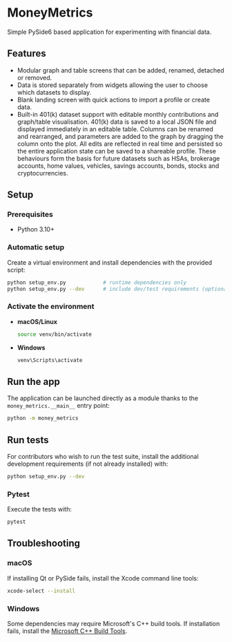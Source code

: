 # MoneyMetrics

Simple PySide6 based application for experimenting with financial data.

## Features

* Modular graph and table screens that can be added, renamed, detached or
  removed.
* Data is stored separately from widgets allowing the user to choose
  which datasets to display.
* Blank landing screen with quick actions to import a profile or create
  data.
* Built-in 401(k) dataset support with editable monthly contributions and
  graph/table visualisation. 401(k) data is saved to a local JSON file and
  displayed immediately in an editable table. Columns can be renamed and
  rearranged, and parameters are added to the graph by dragging the column
  onto the plot. All edits are reflected in real time and persisted so the
  entire application state can be saved to a shareable profile. These
  behaviours form the basis for future datasets such as HSAs, brokerage
  accounts, home values, vehicles, savings accounts, bonds, stocks and
  cryptocurrencies.

## Setup

### Prerequisites
- Python 3.10+

### Automatic setup

Create a virtual environment and install dependencies with the provided script:

```bash
python setup_env.py            # runtime dependencies only
python setup_env.py --dev      # include dev/test requirements (optional)
```

### Activate the environment

- **macOS/Linux**

  ```bash
  source venv/bin/activate
  ```

- **Windows**

  ```bash
  venv\Scripts\activate
  ```

## Run the app

The application can be launched directly as a module thanks to the
``money_metrics.__main__`` entry point:

```bash
python -m money_metrics
```

## Run tests

For contributors who wish to run the test suite, install the additional
development requirements (if not already installed) with:

```bash
python setup_env.py --dev
```

### Pytest

Execute the tests with:

```bash
pytest
```

## Troubleshooting

### macOS

If installing Qt or PySide fails, install the Xcode command line tools:

```bash
xcode-select --install
```

### Windows

Some dependencies may require Microsoft's C++ build tools. If installation
fails, install the [Microsoft C++ Build Tools](https://visualstudio.microsoft.com/visual-cpp-build-tools/).

